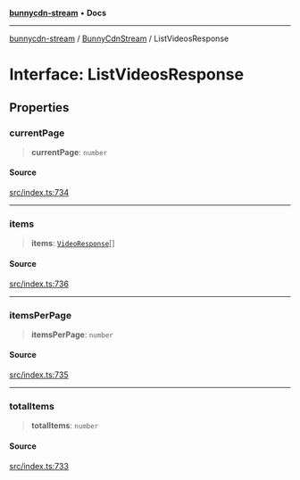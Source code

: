 [**bunnycdn-stream**](../../../README.md) • **Docs**

***

[bunnycdn-stream](../../../globals.md) / [BunnyCdnStream](../README.md) / ListVideosResponse

# Interface: ListVideosResponse

## Properties

### currentPage

> **currentPage**: `number`

#### Source

[src/index.ts:734](https://github.com/dan-online/bunnycdn-stream/blob/d70c6fd/src/index.ts#L734)

***

### items

> **items**: [`VideoResponse`](VideoResponse.md)[]

#### Source

[src/index.ts:736](https://github.com/dan-online/bunnycdn-stream/blob/d70c6fd/src/index.ts#L736)

***

### itemsPerPage

> **itemsPerPage**: `number`

#### Source

[src/index.ts:735](https://github.com/dan-online/bunnycdn-stream/blob/d70c6fd/src/index.ts#L735)

***

### totalItems

> **totalItems**: `number`

#### Source

[src/index.ts:733](https://github.com/dan-online/bunnycdn-stream/blob/d70c6fd/src/index.ts#L733)
